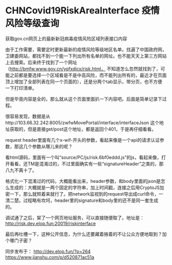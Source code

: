 # CHNCovid19RiskAreaInterface 疫情风险等级查询
获取gov.cn网页上的最新新冠病毒疫情风险区域列表接口内容


由于工作需要，需要定时更新最新的疫情风险等级地区名单。找遍了中国政府网，卫建委网站，都找不到一个能一下列出所有名单的网址。也不能天天上第三方网站上去搜索。后来终于找到了一个网址（http://bmfw.www.gov.cn/yqfxdjcx/risk.html， 不知道怎么忽然就找到了，可能之前都是要选择一个区域看是不是中高风险，而不能列出所有的，最近才在页面顶上增加了全部列表在同一个页面的），还是分两个tab显示，带分页，也不方便一下打印清单。

但是毕竟内容是全的，那么就从这个页面里面扒一下内容吧。后面是简单记录下过程。

很容易发现，数据是从http://103.66.32.242:8005/zwfwMovePortal/interface/interfaceJson 这个地址获取的，但是直接get/post这个地址，都是返回个401，于是再仔细看看。

request header里面有几个x-wif-开头的参数，看起来像是一个api的请求认证参数，那这几个参数从哪儿来的呢？

看html源码，里面有一个叫“source/PC/js/risk.6bf0eddd.js”的js，看起来像，打开看看，还TM是混淆过的，不过里面确实有一些“signatureHeader”之类的，那八九不离十了。

格式化一下混淆过的代码，大概能看出来，header参数，和body里面的json是怎么生成的：大概就是一两个固定的字符串，加上时间戳，连接之后用CryptoJS加密一下，那么就照着来就行了。把network监视到的request导出成curl命令，一清二楚。过程略有坎坷，header里的signature和body里的还不是同一套生成的。

调试通了之后，架了一个网页地址服务，可以直接随便取了。地址是：http://risk.dev.elop.fun:20019/riskinterface

最后再吐槽一下，这种公开信息，为什么还要藏着掖着的不让公众方便地取到？加个哪门子密？

同步发布于： http://dev.elop.fun/?p=264  https://www.jianshu.com/p/d520871ac51a
